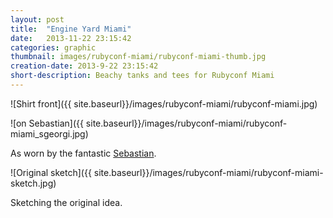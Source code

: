 ```yaml
---
layout: post
title:  "Engine Yard Miami"
date:   2013-11-22 23:15:42
categories: graphic
thumbnail: images/rubyconf-miami/rubyconf-miami-thumb.jpg
creation-date: 2013-9-22 23:15:42
short-description: Beachy tanks and tees for Rubyconf Miami
---
```


![Shirt front]({{ site.baseurl}}/images/rubyconf-miami/rubyconf-miami.jpg)

![on Sebastian]({{ site.baseurl}}/images/rubyconf-miami/rubyconf-miami_sgeorgi.jpg)

As worn by the fantastic [Sebastian](https://twitter.com/_sgeorgi).

![Original sketch]({{ site.baseurl}}/images/rubyconf-miami/rubyconf-miami-sketch.jpg)

Sketching the original idea.
